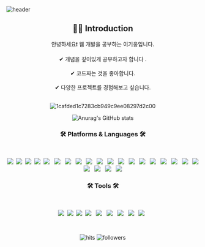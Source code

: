 
![header](https://capsule-render.vercel.app/api?type=waving&color=0:74ebd5,100:ACB6E5&height=120&animation=fadeIn&section=footer&text=기웅이의%20GitHub🐬&fontAlign=70&fontColor=3C3B3F&fontSize=40)

 
  

<div align="center">
  <p align="center">
    
  <div align=center>
    <h2>💁‍♂️ Introduction</h2>
    <p>안녕하세요❗ 웹 개발을 공부하는 이기웅입니다.</p>
    <span>✔ 개념을 깊이있게 공부하고자 합니다 .</span>
    <br>
    <br>
    <span>✔ 코드짜는 것을 좋아합니다.</span>
    <br>
    <br>
    <span>✔ 다양한 프로젝트를 경험해보고 싶습니다.</span>
    <br>
  </div>

<br>
  
![1cafded1c7283cb949c9ee08297d2c00](https://github.com/leelife96/leelife96/assets/132639168/66b61cfc-2e69-46fc-a7cf-2585cca51ac5)

   ![Anurag's GitHub stats](https://github-readme-stats.vercel.app/api?username=leelife96&theme=vue&show_icons=true)   
 

<h3 align="center"><b>🛠 Platforms & Languages 🛠</b></h3>
</br>
<p align="center">
 <img src="https://img.shields.io/badge/Python-blue?style=flat-square&logo=Python&logoColor=white"/></a>&nbsp 
<img src="https://img.shields.io/badge/C-AFEEEE?style=flat-square&logo=C&logoColor=white"/></a>&nbsp
<img src="https://img.shields.io/badge/HTML-orange?style=flat-square&logo=HTML&logoColor=white"/></a>&nbsp
<img src="https://img.shields.io/badge/Javascript-yellow?style=flat-square&logo=Javascript&logoColor=white"/></a>&nbsp
<img src="https://img.shields.io/badge/CSS3-1572B6?style=flat-square&logo=CSS3&logoColor=white"/></a> &nbsp
<img src="https://img.shields.io/badge/Java-007396?style=flat&logo=OpenJDK&logoColor=white"/></a> &nbsp
<img src="https://img.shields.io/badge/MySQL DB-4479A1?style=flat-square&logo=mysql&logoColor=white"></a> &nbsp
 <img src="https://img.shields.io/badge/Maria DB-003545?style=flat-square&logo=mariadb&logoColor=#0078D6"> &nbsp
 <img src="https://img.shields.io/badge/Oracle DB-F80000?style=flat-square&logo=oracle&logoColor=black"> </a> &nbsp
 <img src="https://img.shields.io/badge/spring-6DB33F?style=flat-square&logo=spring&logoColor=white"> </a> &nbsp
   <img src="https://img.shields.io/badge/spring boot-6DB33F?style=flat-square&logo=springboot&logoColor=white"> &nbsp
   <img src="https://img.shields.io/badge/spring security-6DB33F?style=flat-square&logo=springsecurity&logoColor=white"> &nbsp
     <img src="https://img.shields.io/badge/Vue.js-000000?style=flat-square&logo=vuedotjs&logoColor=#4FC08D"> </a> &nbsp
   <img src="https://img.shields.io/badge/react-000000?style=flat-square&logo=react&logoColor=#61DAFB"> </a> &nbsp
  <img src="https://img.shields.io/badge/windows10-0078D6?style=flat-square&logo=windows10&logoColor=#0078D6"> &nbsp
  <img src="https://img.shields.io/badge/Oauth2.0-EB5424?style=flat-square&logo=auth0&logoColor=#0078D6"> &nbsp
  <img src="https://img.shields.io/badge/socket.io-010101?style=flat-square&logo=socket.io&logoColor=#0078D6"> &nbsp
   <img src="https://img.shields.io/badge/Microsoft Azure-0078D4?style=flat-square&logo=Microsoft Azure&logoColor=#0078D6"> &nbsp
     <img src="https://img.shields.io/badge/git-F05032?style=flat-square&logo=git&logoColor=white"> </a> &nbsp
   <img src="https://img.shields.io/badge/bootstrap-7952B3?style=style=flat-square&logo=bootstrap&logoColor=white"></a> &nbsp
  <img src="https://img.shields.io/badge/linux-FCC624?style=flat-square&logo=linux&logoColor=black"> </a> &nbsp
  <img src="https://img.shields.io/badge/thymeleaf-005F0F?style=flat-square&logo=thymeleaf&logoColor=black"> </a> &nbsp
  <img src="https://img.shields.io/badge/ubuntu-000000?style=flat-square&logo=ubuntu&logoColor=#000000"> </a> &nbsp
</p>

<h3 align="center"><b>🛠 Tools 🛠</b></h3>
</br>
<p align="center">
<img src="https://img.shields.io/badge/Android Studio-green?style=flat-square&logo=androidstudio&logoColor=white"/></a>&nbsp
<img src="https://img.shields.io/badge/Eclipse IDE-2C2255?style=flat-square&logo=eclipseide&logoColor=white"/></a>&nbsp 
<img src="https://img.shields.io/badge/Visual Studio Code-007ACC?style=flat-square&logo=visualstudiocode&logoColor=white"/></a>&nbsp 
<img src="https://img.shields.io/badge/Github-181717?style=flat-square&logo=github&logoColor=white"> </a> &nbsp
  <img src="https://img.shields.io/badge/Trello-0052CC?style=flat-square&logo=trello&logoColor=#0078D6"> &nbsp
  <img src="https://img.shields.io/badge/Slack-4A154B?style=flat-square&logo=slack&logoColor=#0078D6"> &nbsp
  <img src="https://img.shields.io/badge/Figma-F24E1E?style=flat-square&logo=figma&logoColor=#0078D6"> &nbsp
  <img src="https://img.shields.io/badge/IntelliJ IDEA-000000?style=flat-square&logo=intellijidea&logoColor=#0078D6"> &nbsp
  <img src="https://img.shields.io/badge/Notion-000000?style=flat-square&logo=notion&logoColor=#0078D6"> &nbsp
</p>


<br>

  ![hits](https://hits.seeyoufarm.com/api/count/incr/badge.svg?url=https%3A%2F%2Fgithub.com%2Fohbyul&count_bg=%237A7A7A&title_bg=%23FFADCC&icon=reverbnation.svg&icon_color=%23FF0000&title=hits&edge_flat=false)
  ![followers](https://img.shields.io/github/followers/ohbyul?style=social)


